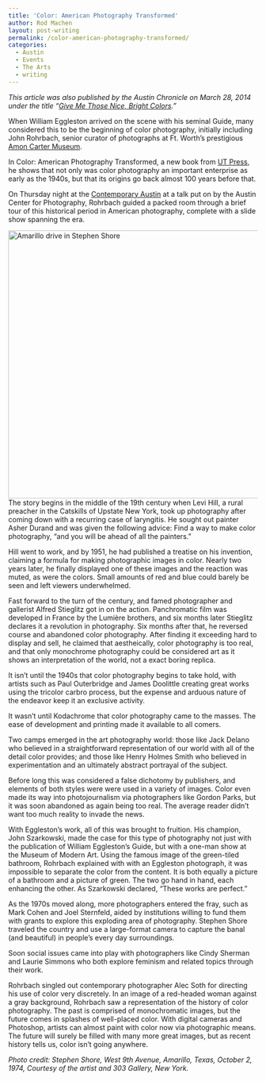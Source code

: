```yaml
---
title: 'Color: American Photography Transformed'
author: Rod Machen
layout: post-writing
permalink: /color-american-photography-transformed/
categories:
  - Austin
  - Events
  - The Arts
  - writing
---
```

*This article was also published by the Austin Chronicle on March 28, 2014 under the title &#8220;<a href="http://www.austinchronicle.com/daily/arts/2014-03-28/give-me-those-nice-bright-colors/" target="_blank">Give Me Those Nice, Bright Colors</a>.&#8221;*

<p dir="ltr">
  When William Eggleston arrived on the scene with his seminal Guide, many considered this to be the beginning of color photography, initially including John Rohrbach, senior curator of photographs at Ft. Worth&#8217;s prestigious <a href="http://www.cartermuseum.org/exhibitions/color-american-photography-transformed" target="_blank">Amon Carter Museum</a>.
</p>

<p dir="ltr">
  In Color: American Photography Transformed, a new book from <a href="http://utpress.utexas.edu/index.php/books/amocol" target="_blank">UT Press</a>, he shows that not only was color photography an important enterprise as early as the 1940s, but that its origins go back almost 100 years before that.
</p>

<p dir="ltr">
  On Thursday night at the <a href="http://www.thecontemporaryaustin.org/event/book-talk-color-american-photography-transformed/" target="_blank">Contemporary Austin</a> at a talk put on by the Austin Center for Photography, Rohrbach guided a packed room through a brief tour of this historical period in American photography, complete with a slide show spanning the era.<!--more-->
</p>

<p dir="ltr">
  <img class="alignleft size-large wp-image-578" alt="Amarillo drive in Stephen Shore" src="http://words.rodmachen.com/wp-content/uploads/2014/03/Amarillo-drive-in-Stephen-Shore-679x540.jpg" width="679" height="540" />The story begins in the middle of the 19th century when Levi Hill, a rural preacher in the Catskills of Upstate New York, took up photography after coming down with a recurring case of laryngitis. He sought out painter Asher Durand and was given the following advice: Find a way to make color photography, &#8220;and you will be ahead of all the painters.”
</p>

<p dir="ltr">
  Hill went to work, and by 1951, he had published a treatise on his invention, claiming a formula for making photographic images in color. Nearly two years later, he finally displayed one of these images and the reaction was muted, as were the colors. Small amounts of red and blue could barely be seen and left viewers underwhelmed.
</p>

<p dir="ltr">
  Fast forward to the turn of the century, and famed photographer and gallerist Alfred Stieglitz got in on the action. Panchromatic film was developed in France by the Lumière brothers, and six months later Stieglitz declares it a revolution in photography. Six months after that, he reversed course and abandoned color photography. After finding it exceeding hard to display and sell, he claimed that aestheically, color photography is too real, and that only monochrome photography could be considered art as it shows an interpretation of the world, not a exact boring replica.
</p>

<p dir="ltr">
  It isn&#8217;t until the 1940s that color photography begins to take hold, with artists such as Paul Outerbridge and James Doolittle creating great works using the tricolor carbro process, but the expense and arduous nature of the endeavor keep it an exclusive activity.
</p>

<p dir="ltr">
  It wasn&#8217;t until Kodachrome that color photography came to the masses. The ease of development and printing made it available to all comers.
</p>

<p dir="ltr">
  Two camps emerged in the art photography world: those like Jack Delano who believed in a straightforward representation of our world with all of the detail color provides; and those like Henry Holmes Smith who believed in experimentation and an ultimately abstract portrayal of the subject.
</p>

<p dir="ltr">
  Before long this was considered a false dichotomy by publishers, and elements of both styles were were used in a variety of images. Color even made its way into photojournalism via photographers like Gordon Parks, but it was soon abandoned as again being too real. The average reader didn&#8217;t want too much reality to invade the news.
</p>

<p dir="ltr">
  With Eggleston&#8217;s work, all of this was brought to fruition. His champion, John Szarkowski, made the case for this type of photography not just with the publication of William Eggleston&#8217;s Guide, but with a one-man show at the Museum of Modern Art. Using the famous image of the green-tiled bathroom, Rohrbach explained with with an Eggleston photograph, it was impossible to separate the color from the content. It is both equally a picture of a bathroom and a picture of green. The two go hand in hand, each enhancing the other. As Szarkowski declared, &#8220;These works are perfect.&#8221;
</p>

<p dir="ltr">
  As the 1970s moved along, more photographers entered the fray, such as Mark Cohen and Joel Sternfeld, aided by institutions willing to fund them with grants to explore this exploding area of photography. Stephen Shore traveled the country and use a large-format camera to capture the banal (and beautiful) in people&#8217;s every day surroundings.
</p>

<p dir="ltr">
  Soon social issues came into play with photographers like Cindy Sherman and Laurie Simmons who both explore feminism and related topics through their work.
</p>

<p dir="ltr">
  Rohrbach singled out contemporary photographer Alec Soth for directing his use of color very discretely. In an image of a red-headed woman against a gray background, Rohrbach saw a representation of the history of color photography. The past is comprised of monochromatic images, but the future comes in splashes of well-placed color. With digital cameras and Photoshop, artists can almost paint with color now via photographic means. The future will surely be filled with many more great images, but as recent history tells us, color isn&#8217;t going anywhere.
</p>

<p dir="ltr">
  <em>Photo credit: Stephen Shore, West 9th Avenue, Amarillo, Texas, October 2, 1974, Courtesy of the artist and 303 Gallery, New York.</em>
</p>